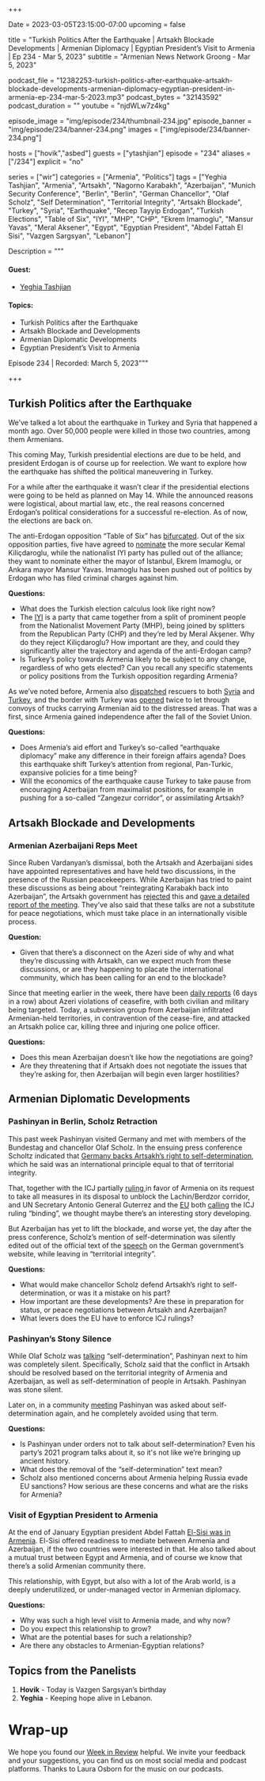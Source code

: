 +++

Date = 2023-03-05T23:15:00-07:00
upcoming = false

title = "Turkish Politics After the Earthquake | Artsakh Blockade Developments | Armenian Diplomacy | Egyptian President’s Visit to Armenia | Ep 234 - Mar 5, 2023"
subtitle = "Armenian News Network Groong - Mar 5, 2023"

podcast_file = "12382253-turkish-politics-after-earthquake-artsakh-blockade-developments-armenian-diplomacy-egyptian-president-in-armenia-ep-234-mar-5-2023.mp3"
podcast_bytes = "32143592"
podcast_duration = ""
youtube = "njdWLw7z4kg"

episode_image = "img/episode/234/thumbnail-234.jpg"
episode_banner = "img/episode/234/banner-234.png"
images = ["img/episode/234/banner-234.png"]

hosts = ["hovik","asbed"]
guests = ["ytashjian"]
episode = "234"
aliases = ["/234"]
explicit = "no"

series = ["wir"]
categories = ["Armenia", "Politics"]
tags = ["Yeghia Tashjian", "Armenia", "Artsakh", "Nagorno Karabakh", "Azerbaijan", "Munich Security Conference", "Berlin", "Berlin", "German Chancellor", "Olaf Scholz", "Self Determination", "Territorial Integrity", "Artsakh Blockade", "Turkey", "Syria", "Earthquake", "Recep Tayyip Erdogan", "Turkish Elections", "Table of Six", "IYI", "MHP", "CHP", "Ekrem Imamoglu", "Mansur Yavas", "Meral Aksener", "Egypt", "Egyptian President", "Abdel Fattah El Sisi", "Vazgen Sargsyan", "Lebanon"]

Description = """

#### Guest:

* [Yeghia Tashjian](/guest/ytashjian)

#### Topics:
* Turkish Politics after the Earthquake
* Artsakh Blockade and Developments
* Armenian Diplomatic Developments
* Egyptian President’s Visit to Armenia

Episode 234 | Recorded: March 5, 2023"""

+++

## Turkish Politics after the Earthquake

We’ve talked a lot about the earthquake in Turkey and Syria that happened a month ago. Over 50,000 people were killed in those two countries, among them Armenians. 

This coming May, Turkish presidential elections are due to be held, and president Erdogan is of course up for reelection. We want to explore how the earthquake has shifted the political maneuvering in Turkey.

For a while after the earthquake it wasn’t clear if the presidential elections were going to be held as planned on May 14. While the announced reasons were logistical, about martial law, etc., the real reasons concerned Erdogan’s political considerations for a successful re-election. As of now, the elections are back on.

The anti-Erdogan opposition “Table of Six” has [bifurcated](https://www.france24.com/en/middle-east/20230303-slpit-in-turkey-s-opposition-alliance-over-candidate-is-gift-on-a-platter-for-erdogan). Out of the six opposition parties, five have agreed to [nominate](https://www.al-monitor.com/originals/2023/03/turkeys-opposition-close-naming-kilicdaroglu-challenge-erdogan) the more secular Kemal Kiliçdaroglu, while the nationalist IYI party has pulled out of the alliance; they want to nominate either the mayor of Istanbul, Ekrem Imamoglu, or Ankara mayor Mansur Yavas. Imamoglu has been pushed out of politics by Erdogan who has filed criminal charges against him.

**Questions:**
* What does the Turkish election calculus look like right now?
* The [IYI](https://en.wikipedia.org/wiki/Good_Party) is a party that came together from a split of prominent people from the Nationalist Movement Party (MHP), being joined by splitters from the Republican Party (CHP) and they’re led by Meral Akşener. Why do they reject Kiliçdaroglu? How important are they, and could they significantly alter the trajectory and agenda of the anti-Erdogan camp?
* Is Turkey’s policy towards Armenia likely to be subject to any change, regardless of who gets elected? Can you recall any specific statements or policy positions from the Turkish opposition regarding Armenia?

As we’ve noted before, Armenia also [dispatched](https://armenpress.am/eng/news/1103623.html) rescuers to both [Syria](https://armenpress.am/eng/news/1103641.html) and [Turkey](https://armenpress.am/eng/news/1103700.html), and the border with Turkey was [opened](https://www.aa.com.tr/en/turkiye/turkiye-armenia-border-reopens-after-30-year-hiatus-to-aid-quake-zone/2815736) twice to let through convoys of trucks carrying Armenian aid to the distressed areas. That was a first, since Armenia gained independence after the fall of the Soviet Union.

**Questions:**
* Does Armenia’s aid effort and Turkey’s so-called “earthquake diplomacy” make any difference in their foreign affairs agenda? Does this earthquake shift Turkey’s attention from regional, Pan-Turkic, expansive policies for a time being?
* Will the economics of the earthquake cause Turkey to take pause from encouraging Azerbaijan from maximalist positions, for example in pushing for a so-called “Zangezur corridor”, or assimilating Artsakh?


## Artsakh Blockade and Developments


### Armenian Azerbaijani Reps Meet

Since Ruben Vardanyan’s dismissal, both the Artsakh and Azerbaijani sides have appointed representatives and have held two discussions, in the presence of the Russian peacekeepers. While Azerbaijan has tried to paint these discussions as being about “reintegrating Karabakh back into Azerbaijan”, the Artsakh government has [rejected](https://armenpress.am/eng/news/1105355.html) this and [gave a detailed report of the meeting](https://armenpress.am/eng/news/1105493.html). They’ve also said that these talks are not a substitute for peace negotiations, which must take place in an internationally visible process.

**Question:**
* Given that there’s a disconnect on the Azeri side of why and what they’re discussing with Artsakh, can we expect much from these discussions, or are they happening to placate the international community, which has been calling for an end to the blockade?

Since that meeting earlier in the week, there have been [daily reports](https://armenpress.am/eng/news/1105571.html) (6 days in a row) about Azeri violations of ceasefire, with both civilian and military being targeted. Today, a subversion group from Azerbaijan infiltrated Armenian-held territories, in contravention of the cease-fire, and attacked an Artsakh police car, killing three and injuring one police officer.

**Questions:**
* Does this mean Azerbaijan doesn’t like how the negotiations are going?
* Are they threatening that if Artsakh does not negotiate the issues that they’re asking for, then Azerbaijan will begin even larger hostilities?


## Armenian Diplomatic Developments


### Pashinyan in Berlin, Scholz Retraction

This past week Pashinyan visited Germany and met with members of the Bundestag and chancellor Olaf Scholz. In the ensuing press conference Scholtz indicated that [Germany backs Artsakh’s right to self-determination](https://www.azatutyun.am/a/32296669.html), which he said was an international principle equal to that of territorial integrity.

That, together with the ICJ partially [ruling ](https://www.icj-cij.org/sites/default/files/2023-02/180-20230222-SUM-01-00-EN.pdf)in favor of Armenia on its request to take all measures in its disposal to unblock the Lachin/Berdzor corridor, and UN Secretary Antonio General Guterrez and the [EU](https://armenpress.am/eng/news/1104920.html) both [calling](https://www.azatutyun.am/a/32290038.html) the ICJ ruling “binding”, we thought maybe there’s an interesting story developing.

But Azerbaijan has yet to lift the blockade, and worse yet, the day after the press conference, Scholz’s mention of self-determination was silently edited out of the official text of the [speech](https://www.bundeskanzler.de/bk-de/aktuelles/scholz-empfaengt-pashinyan-2169058) on the German government’s website, while leaving in “territorial integrity”.

**Questions:**
* What would make chancellor Scholz defend Artsakh’s right to self-determination, or was it a mistake on his part?
* How important are these developments? Are these in preparation for status, or peace negotiations between Artsakh and Azerbaijan?
* What levers does the EU have to enforce ICJ rulings?


### Pashinyan’s Stony Silence

While Olaf Scholz was [talking](https://www.youtube.com/watch?v=Q6ohHEzIy6E) “self-determination”, Pashinyan next to him was completely silent. Specifically, Scholz said that the conflict in Artsakh should be resolved based on the territorial integrity of Armenia and Azerbaijan, as well as self-determination of people in Artsakh. Pashinyan was stone silent.

Later on, in a community [meeting](https://www.youtube.com/watch?v=W4FCOzIOiIE) Pashinyan was asked about self-determination again, and he completely avoided using that term.

**Questions:**
* Is Pashinyan under orders not to talk about self-determination? Even his party’s 2021 program talks about it, so it's not like we’re bringing up ancient history.
* What does the removal of the “self-determination” text mean?
* Scholz also mentioned concerns about Armenia helping Russia evade EU sanctions? How serious are these concerns and what are the risks for Armenia?


### Visit of Egyptian President to Armenia

At the end of January Egyptian president Abdel Fattah [El-Sisi was in Armenia](https://armenpress.am/eng/news/1102834.html). El-Sisi offered readiness to mediate between Armenia and Azerbaijan, if the two countries were interested in that.  He also talked about a mutual trust between Egypt and Armenia, and of course we know that there’s a solid Armenian community there.

This relationship, with Egypt, but also with a lot of the Arab world, is a deeply underutilized, or under-managed vector in Armenian diplomacy.

**Questions:**
* Why was such a high level visit to Armenia made, and why now?
* Do you expect this relationship to grow?
* What are the potential bases for such a relationship?
* Are there any obstacles to Armenian-Egyptian relations?


## Topics from the Panelists
1. **Hovik** - Today is Vazgen Sargsyan’s birthday
2. **Yeghia** - Keeping hope alive in Lebanon.


# Wrap-up

We hope you found our [Week in Review](/series/wir) helpful. We invite your feedback and your suggestions, you can find us on most social media and podcast platforms. Thanks to Laura Osborn for the music on our podcasts.
